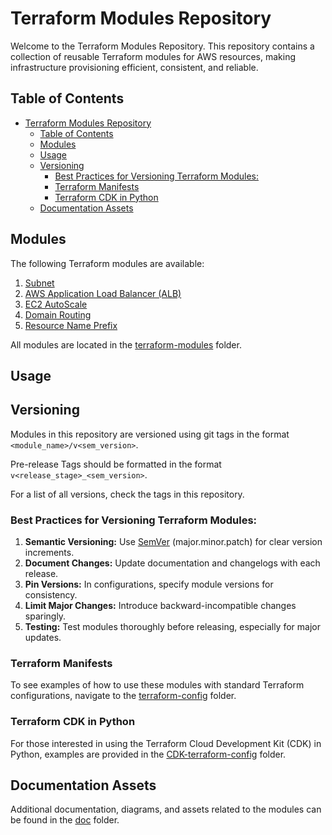 # Terraform Modules Repository

Welcome to the Terraform Modules Repository. This repository contains a collection of reusable Terraform modules for AWS resources, making infrastructure provisioning efficient, consistent, and reliable.

## Table of Contents

- [Terraform Modules Repository](#terraform-modules-repository)
  - [Table of Contents](#table-of-contents)
  - [Modules](#modules)
  - [Usage](#usage)
  - [Versioning](#versioning)
    - [Best Practices for Versioning Terraform Modules:](#best-practices-for-versioning-terraform-modules)
    - [Terraform Manifests](#terraform-manifests)
    - [Terraform CDK in Python](#terraform-cdk-in-python)
  - [Documentation Assets](#documentation-assets)

## Modules

The following Terraform modules are available:

1. [Subnet](./terraform-modules/subnet)
2. [AWS Application Load Balancer (ALB)](./terraform-modules/load-balancer)
3. [EC2 AutoScale](./terraform-modules/ec2-autoscale)
4. [Domain Routing](./terraform-modules/domain-routing)
5. [Resource Name Prefix](./terraform-modules/resource-nam-prefix)

All modules are located in the [terraform-modules](./terraform-modules) folder.

## Usage

## Versioning

Modules in this repository are versioned using git tags in the format `<module_name>/v<sem_version>`. 

Pre-release Tags should be formatted in the format `v<release_stage>_<sem_version>`.

For a list of all versions, check the tags in this repository.

### Best Practices for Versioning Terraform Modules:

1. **Semantic Versioning:** Use [SemVer](https://semver.org/) (major.minor.patch) for clear version increments.
2. **Document Changes:** Update documentation and changelogs with each release.
3. **Pin Versions:** In configurations, specify module versions for consistency.
4. **Limit Major Changes:** Introduce backward-incompatible changes sparingly.
5. **Testing:** Test modules thoroughly before releasing, especially for major updates.

### Terraform Manifests

To see examples of how to use these modules with standard Terraform configurations, navigate to the [terraform-config](./examples/terraform-config) folder.

### Terraform CDK in Python

For those interested in using the Terraform Cloud Development Kit (CDK) in Python, examples are provided in the [CDK-terraform-config](./examples/CDK-terraform-config) folder.

## Documentation Assets

Additional documentation, diagrams, and assets related to the modules can be found in the [doc](./doc) folder.
